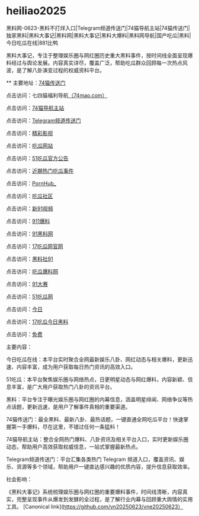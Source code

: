 # heiliao2025
黑料网-0623-黑料不打烊入口|Telegram频道传送门|74猫导航主站|74猫传送门|独家黑料|黑料大事记|黑料网|黑料大事记|黑料大爆料|黑料网导航|国产吃瓜|黑料|今日吃瓜在线|881比鸭

黑料大事记，专注于整理娱乐圈与网红圈历史重大黑料事件，按时间线全面呈现爆料经过与舆论发展。内容真实详尽，覆盖广泛，帮助吃瓜群众回顾每一次热点风波，是了解八卦演变过程的权威资料平台。

** 主要地址：<a href="https://74mao.com/">74猫传送门</a>

点击访问：七四猫福利导航<a href="https://74mao.com/">（74mao.com）</a>

点击访问：<a href="https://74mao.com/">74猫导航主站</a>

点击访问：<a href="https://74mao.com/">Telegram频道传送门</a>

点击访问：<a href="https://hj-216.pages.dev/">精彩影视</a>

点击访问：<a href="https://hj-218.pages.dev/">吃瓜网站</a>

点击访问：<a href="https://hj-219.pages.dev/">51吃瓜官方公告</a>

点击访问：<a href="https://hj-224.pages.dev/">近期热门吃瓜事件</a>

点击访问：<a href="https://cg8-12.pages.dev/">PornHub_</a>

点击访问：<a href="https://hj-143.pages.dev/">吃瓜社区</a>

点击访问：<a href="https://hj-145.pages.dev/">新91视频</a>

点击访问：<a href="https://hj-149.pages.dev/">911爆料</a>

点击访问：<a href="https://chiguaqunzhongde.pages.dev/">91黑料网</a>

点击访问：<a href="https://hj-156.pages.dev/">17吃瓜网官网 </a>

点击访问：<a href="https://hj-161.pages.dev/">黑料社91</a>

点击访问：<a href="https://hj-162.pages.dev/">吃瓜爆料网</a>

点击访问：<a href="https://chiguaqunzhongde.pages.dev/">91大赛</a>

点击访问：<a href="https://hj-170.pages.dev/">51吃瓜网</a>

点击访问：<a href="https://hls-15.pages.dev/">今日</a>

点击访问：<a href="https://hls-17.pages.dev/">17吃瓜今日黑料 </a>

点击访问：<a href="https://91chiguazhongxin.pages.dev/">免费</a>

主要内容：

今日吃瓜在线：本平台实时聚合全网最新娱乐八卦、网红动态与相关爆料，更新迅速、内容丰富，成为用户获取每日热门资讯的高效入口。

51吃瓜：本平台聚焦娱乐圈与网络热点，日更明星动态与网红爆料，内容新颖、信息丰富，是广大用户获取热门八卦的资讯平台。

黑料：平台专注于曝光娱乐圈与网红圈的内幕信息，涵盖明星绯闻、网络争议等热点话题，更新迅速，是用户了解事件真相的重要渠道。

74猫传送门：最全黑料、最新八卦、最热话题，一键直通全网吃瓜平台！快速掌握第一手爆料，尽在这里，不错过任何一条猛料！

74猫导航主站：整合全网热门爆料、八卦资讯及相关平台入口，实时更新娱乐圈动态，帮助用户高效获取权威信息，一站式掌握最新热点。

Telegram频道传送门：平台汇集各类热门 Telegram 频道入口，覆盖资讯、娱乐、资源等多个领域，帮助用户一键直达感兴趣的优质内容，提升信息获取效率。

社会影响：

《黑料大事记》系统梳理娱乐圈与网红圈的重要爆料事件，时间线清晰，内容真实，完整呈现事件从爆发到发酵的全过程，是了解行业内幕与回顾重大舆情的实用工具。
[Canonical link](https://github.com/vn20250623/vne20250623）

